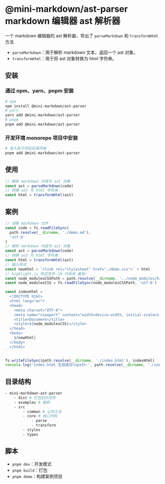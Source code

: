 # @mini-markdown/ast-parser markdown 编辑器 ast 解析器

一个 markdown 编辑器的 ast 解析器，导出了 `parseMarkdown` 和 `transformHtml` 方法

- `parseMarkdown`：用于解析 markdown 文本，返回一个 ast 对象。
- `transformHtml`：用于将 ast 对象转换为 html 字符串。

## 安装

### 通过 npm、yarn、pnpm 安装

```bash
# npm
npm install @mini-markdown/ast-parser
# yarn
yarn add @mini-markdown/ast-parser
# pnpm
pnpm add @mini-markdown/ast-parser
```

### 开发环境 monorepo 项目中安装

```bash
# 进入到子项目目录终端
pnpm add @mini-markdown/ast-parser
```

## 使用

```js
// 解析 markdown 内容为 ast 对象
const ast = parseMarkdown(code)
// 转换 ast 为 html 字符串
const html = transformHtml(ast)
```

## 案例

```js
// 读取 markdown 文件
const code = fs.readFileSync(
  path.resolve(__dirname, './demo.md'),
  'utf-8'
)
// 解析 markdown 内容为 ast 对象
const ast = parseMarkdown(code)
// 转换 ast 为 html 字符串
const html = transformHtml(ast)
// 插入样式
const newHtml = `<link rel="stylesheet" href="./demo.css">` + html
// highlight.js 样式文件（对 代码块 着色）
const node_modulesCSSPath = path.resolve(__dirname, '../node_modules/highlight.js/styles/atom-one-dark.min.css')
const node_modulesCSS = fs.readFileSync(node_modulesCSSPath, 'utf-8')

const indexHtml = `
  <!DOCTYPE html>
  <html lang="en">
  <head>
    <meta charset="UTF-8">
    <meta name="viewport" content="width=device-width, initial-scale=1.0">
    <title>Document</title>
    <style>${node_modulesCSS}</style>
  </head>
  <body>
    ${newHtml}
  </body>
  </html>
`

fs.writeFileSync(path.resolve(__dirname, './index.html'), indexHtml)
console.log('index.html 生成成功\npath:', path.resolve(__dirname, './index.html'));
```

## 目录结构

```bash
- mini-markdown-ast-parser
    - dist # 打包后的文件
    - examples # 案例
    - src
        - common # 公共方法
        - core # 核心代码
            - parse
            - transform
        - styles
        - types
```

## 脚本

- `pnpm dev`：开发模式
- `pnpm build`：打包
- `pnpm demo`：构建案例项目


